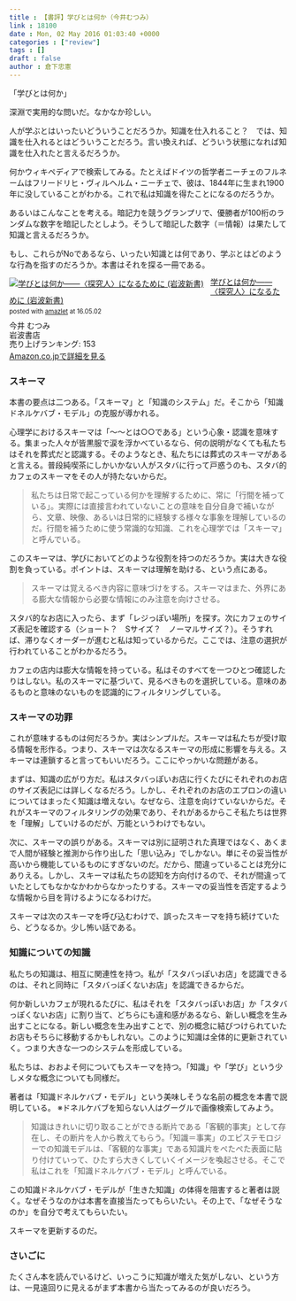 ```yaml
---
title : 【書評】学びとは何か（今井むつみ）
link : 18100
date : Mon, 02 May 2016 01:03:40 +0000
categories : ["review"]
tags : []
draft : false
author : 倉下忠憲
---
```


「学びとは何か」

深淵で実用的な問いだ。なかなか珍しい。

人が学ぶとはいったいどういうことだろうか。知識を仕入れること？　では、知識を仕入れるとはどういうことだろう。言い換えれば、どういう状態になれば知識を仕入れたと言えるだろうか。

何かウィキペディアで検索してみる。たとえばドイツの哲学者ニーチェのフルネームはフリードリヒ・ヴィルヘルム・ニーチェで、彼は、1844年に生まれ1900年に没していることがわかる。これで私は知識を得たことになるのだろうか。

あるいはこんなことを考える。暗記力を競うグランプリで、優勝者が100桁のランダムな数字を暗記したとしよう。そうして暗記した数字（＝情報）は果たして知識と言えるだろうか。

もし、これらがNoであるなら、いったい知識とは何であり、学ぶとはどのような行為を指すのだろうか。本書はそれを探る一冊である。

<div class="amazlet-box" style="margin-bottom:0px;"><div class="amazlet-image" style="float:left;margin:0px 12px 1px 0px;"><a href="http://www.amazon.co.jp/exec/obidos/ASIN/4004315964/rashita1000-22/ref=nosim/" name="amazletlink" target="_blank"><img src="http://ecx.images-amazon.com/images/I/41LHEvXfZpL._SL160_.jpg" alt="学びとは何か――〈探究人〉になるために (岩波新書)" style="border: none;" /></a></div><div class="amazlet-info" style="line-height:120%; margin-bottom: 10px"><div class="amazlet-name" style="margin-bottom:10px;line-height:120%"><a href="http://www.amazon.co.jp/exec/obidos/ASIN/4004315964/rashita1000-22/ref=nosim/" name="amazletlink" target="_blank">学びとは何か――〈探究人〉になるために (岩波新書)</a><div class="amazlet-powered-date" style="font-size:80%;margin-top:5px;line-height:120%">posted with <a href="http://www.amazlet.com/" title="amazlet" target="_blank">amazlet</a> at 16.05.02</div></div><div class="amazlet-detail">今井 むつみ <br />岩波書店 <br />売り上げランキング: 153<br /></div><div class="amazlet-sub-info" style="float: left;"><div class="amazlet-link" style="margin-top: 5px"><a href="http://www.amazon.co.jp/exec/obidos/ASIN/4004315964/rashita1000-22/ref=nosim/" name="amazletlink" target="_blank">Amazon.co.jpで詳細を見る</a></div></div></div><div class="amazlet-footer" style="clear: left"></div></div>


<H3>スキーマ</H3>

本書の要点は二つある。「スキーマ」と「知識のシステム」だ。そこから「知識ドネルケバブ・モデル」の克服が導かれる。

心理学におけるスキーマは「〜〜とは○○である」という心象・認識を意味する。集まった人々が皆黒服で涙を浮かべているなら、何の説明がなくても私たちはそれを葬式だと認識する。そのようなとき、私たちには葬式のスキーマがあると言える。普段純喫茶にしかいかない人がスタバに行って戸惑うのも、スタバ的カフェのスキーマをその人が持たないからだ。

<blockquote>
私たちは日常で起こっている何かを理解するために、常に「行間を補っている」。実際には直接言われていないことの意味を自分自身で補いながら、文章、映像、あるいは日常的に経験する様々な事象を理解しているのだ。行間を補うために使う常識的な知識、これを心理学では「スキーマ」と呼んでいる。
</blockquote>

このスキーマは、学びにおいてどのような役割を持つのだろうか。実は大きな役割を負っている。ポイントは、スキーマは理解を助ける、という点にある。

<blockquote>
スキーマは覚えるべき内容に意味づけをする。スキーマはまた、外界にある膨大な情報から必要な情報にのみ注意を向けさせる。
</blockquote>

スタバ的なお店に入ったら、まず「レジっぽい場所」を探す。次にカフェのサイズ表記を確認する（ショート？　Sサイズ？　ノーマルサイズ？）。そうすれば、滞りなくオーダーが進むと私は知っているからだ。ここでは、注意の選択が行われていることがわかるだろう。

カフェの店内は膨大な情報を持っている。私はそのすべてを一つひとつ確認したりはしない。私のスキーマに基づいて、見るべきものを選択している。意味のあるものと意味のないものを認識的にフィルタリングしている。

<H3>スキーマの功罪</H3>

これが意味するものは何だろうか。実はシンプルだ。スキーマは私たちが受け取る情報を形作る。つまり、スキーマは次なるスキーマの形成に影響を与える。スキーマは連鎖すると言ってもいいだろう。ここにやっかいな問題がある。

まずは、知識の広がり方だ。私はスタバっぽいお店に行くたびにそれぞれのお店のサイズ表記には詳しくなるだろう。しかし、それぞれのお店のエプロンの違いについてはまったく知識は増えない。なぜなら、注意を向けていないからだ。それがスキーマのフィルタリングの効果であり、それがあるからこそ私たちは世界を「理解」していけるのだが、万能というわけでもない。

次に、スキーマの誤りがある。スキーマは別に証明された真理ではなく、あくまで人間が経験と推測から作り出した「思い込み」でしかない。単にその妥当性が高いから機能しているものにすぎないのだ。だから、間違っていることは充分にありえる。しかし、スキーマは私たちの認知を方向付けるので、それが間違っていたとしてもなかなかわからなかったりする。スキーマの妥当性を否定するような情報から目を背けるようになるわけだ。

スキーマは次のスキーマを呼び込むわけで、誤ったスキーマを持ち続けていたら、どうなるか。少し怖い話である。

<H3>知識についての知識</H3>

私たちの知識は、相互に関連性を持つ。私が「スタバっぽいお店」を認識できるのは、それと同時に「スタバっぽくないお店」を認識できるからだ。

何か新しいカフェが現れるたびに、私はそれを「スタバっぽいお店」か「スタバっぽくないお店」に割り当て、どちらにも違和感があるなら、新しい概念を生み出すことになる。新しい概念を生み出すことで、別の概念に結びつけられていたお店もそちらに移動するかもしれない。このように知識は全体的に更新されていく。つまり大きな一つのシステムを形成している。

私たちは、おおよそ何についてもスキーマを持つ。「知識」や「学び」という少しメタな概念についても同様だ。

著者は「知識ドネルケバブ・モデル」という美味しそうな名前の概念を本書で説明している。
※ドネルケバブを知らない人はグーグルで画像検索してみよう。

<blockquote>
知識はきれいに切り取ることができる断片である「客観的事実」として存在し、その断片を人から教えてもらう。「知識＝事実」のエピステモロジーでの知識モデルは、「客観的な事実」である知識片をぺたぺた表面に貼り付けていって、ひたすら大きくしていくイメージを喚起させる。そこで私はこれを「知識ドネルケバブ・モデル」と呼んでいる。
</blockquote>

この知識ドネルケバブ・モデルが「生きた知識」の体得を阻害すると著者は説く。なぜそうなのかは本書を直接当たってもらいたい。その上で、「なぜそうなのか」を自分で考えてもらいたい。

スキーマを更新するのだ。

<H3>さいごに</H3>

たくさん本を読んでいるけど、いっこうに知識が増えた気がしない、という方は、一見遠回りに見えるがまず本書から当たってみるのが良いだろう。

